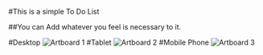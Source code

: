 #This is a simple To Do List

##You can Add whatever you feel is necessary to it.

#Desktop
![Artboard 1](https://user-images.githubusercontent.com/92182125/146064310-3e01eddc-8a2f-4f1c-91e7-ebe80eca75c7.png)
#Tablet
![Artboard 2](https://user-images.githubusercontent.com/92182125/146064339-66d2acca-9692-48e4-9b42-949a641f1dea.png)
#Mobile Phone
![Artboard 3](https://user-images.githubusercontent.com/92182125/146064360-ed7ef801-bed6-48df-ac84-c8b979cb0eb3.png)
